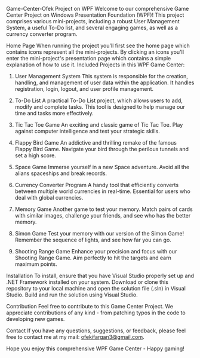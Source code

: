 Game-Center-Ofek Project on WPF
Welcome to our comprehensive Game Center Project on Windows Presentation Foundation (WPF)! This project comprises various mini-projects, including a robust User Management System, a useful To-Do list, and several engaging games, as well as a currency converter program.

Home Page
When running the project you'll first see the home page which contains icons represent all the mini-projects.
By clicking an icons you'll enter the mini-project's presentation page which contains a simple explanation of how to use it.
Included Projects in this WPF Game Center:
1. User Management System
This system is responsible for the creation, handling, and management of user data within the application. It handles registration, login, logout, and user profile management.

2. To-Do List
A practical To-Do List project, which allows users to add, modify and complete tasks. This tool is designed to help manage our time and tasks more effectively.

3. Tic Tac Toe Game
An exciting and classic game of Tic Tac Toe. Play against computer intelligence and test your strategic skills.

4. Flappy Bird Game
An addictive and thrilling remake of the famous Flappy Bird Game. Navigate your bird through the perilous tunnels and set a high score.

5. Space Game
Immerse yourself in a new Space adventure. Avoid all the alians spaceships and break records.

6. Currency Converter Program
A handy tool that efficiently converts between multiple world currencies in real-time. Essential for users who deal with global currencies.

7. Memory Game
Another game to test your memory. Match pairs of cards with similar images, challenge your friends, and see who has the better memory.

8. Simon Game
Test your memory with our version of the Simon Game! Remember the sequence of lights, and see how far you can go.

9. Shooting Range Game
Enhance your precision and focus with our Shooting Range Game. Aim perfectly to hit the targets and earn maximum points.

Installation
To install, ensure that you have Visual Studio properly set up and .NET Framework installed on your system. Download or clone this repository to your local machine and open the solution file (.sln) in Visual Studio. Build and run the solution using Visual Studio.

Contribution
Feel free to contribute to this Game Center Project. We appreciate contributions of any kind - from patching typos in the code to developing new games.

Contact
If you have any questions, suggestions, or feedback, please feel free to contact me at my mail: ofekifargan3@gmail.com.

Hope you enjoy this comprehensive WPF Game Center - Happy gaming!
